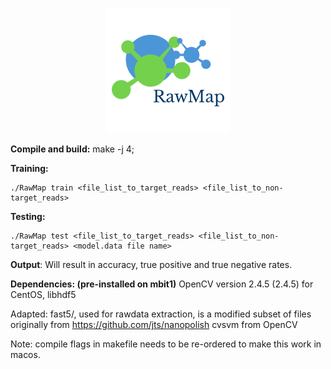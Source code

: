 <p align="center"> 
<img src="logo.png">
</p>


**Compile and build:**
make -j 4;

**Training:**
``````
./RawMap train <file_list_to_target_reads> <file_list_to_non-target_reads>
```````
**Testing:**
```````
./RawMap test <file_list_to_target_reads> <file_list_to_non-target_reads> <model.data file name>
```````

**Output**:
Will result in accuracy, true positive and true negative rates.

**Dependencies: (pre-installed on mbit1)**
OpenCV version 2.4.5 (2.4.5) for CentOS, 
libhdf5

Adapted:
fast5/, used for rawdata extraction, is a modified subset of  files originally from https://github.com/jts/nanopolish
cvsvm from OpenCV

Note: compile flags in makefile needs to be re-ordered to make this work in macos.
